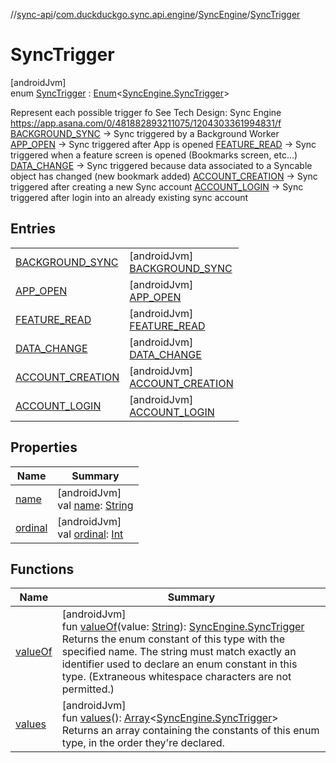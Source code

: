 //[sync-api](../../../../index.md)/[com.duckduckgo.sync.api.engine](../../index.md)/[SyncEngine](../index.md)/[SyncTrigger](index.md)

# SyncTrigger

[androidJvm]\
enum [SyncTrigger](index.md) : [Enum](https://kotlinlang.org/api/latest/jvm/stdlib/kotlin/-enum/index.html)&lt;[SyncEngine.SyncTrigger](index.md)&gt; 

Represent each possible trigger fo See Tech Design: Sync Engine https://app.asana.com/0/481882893211075/1204303361994831/f [BACKGROUND_SYNC](-b-a-c-k-g-r-o-u-n-d_-s-y-n-c/index.md) -> Sync triggered by a Background Worker [APP_OPEN](-a-p-p_-o-p-e-n/index.md) -> Sync triggered after App is opened [FEATURE_READ](-f-e-a-t-u-r-e_-r-e-a-d/index.md) -> Sync triggered when a feature screen is opened (Bookmarks screen, etc...) [DATA_CHANGE](-d-a-t-a_-c-h-a-n-g-e/index.md) -> Sync triggered because data associated to a Syncable object has changed (new bookmark added) [ACCOUNT_CREATION](-a-c-c-o-u-n-t_-c-r-e-a-t-i-o-n/index.md) -> Sync triggered after creating a new Sync account [ACCOUNT_LOGIN](-a-c-c-o-u-n-t_-l-o-g-i-n/index.md) -> Sync triggered after login into an already existing sync account

## Entries

| | |
|---|---|
| [BACKGROUND_SYNC](-b-a-c-k-g-r-o-u-n-d_-s-y-n-c/index.md) | [androidJvm]<br>[BACKGROUND_SYNC](-b-a-c-k-g-r-o-u-n-d_-s-y-n-c/index.md) |
| [APP_OPEN](-a-p-p_-o-p-e-n/index.md) | [androidJvm]<br>[APP_OPEN](-a-p-p_-o-p-e-n/index.md) |
| [FEATURE_READ](-f-e-a-t-u-r-e_-r-e-a-d/index.md) | [androidJvm]<br>[FEATURE_READ](-f-e-a-t-u-r-e_-r-e-a-d/index.md) |
| [DATA_CHANGE](-d-a-t-a_-c-h-a-n-g-e/index.md) | [androidJvm]<br>[DATA_CHANGE](-d-a-t-a_-c-h-a-n-g-e/index.md) |
| [ACCOUNT_CREATION](-a-c-c-o-u-n-t_-c-r-e-a-t-i-o-n/index.md) | [androidJvm]<br>[ACCOUNT_CREATION](-a-c-c-o-u-n-t_-c-r-e-a-t-i-o-n/index.md) |
| [ACCOUNT_LOGIN](-a-c-c-o-u-n-t_-l-o-g-i-n/index.md) | [androidJvm]<br>[ACCOUNT_LOGIN](-a-c-c-o-u-n-t_-l-o-g-i-n/index.md) |

## Properties

| Name | Summary |
|---|---|
| [name](../../-syncable-data-persister/-sync-conflict-resolution/-t-i-m-e-s-t-a-m-p/index.md#-372974862%2FProperties%2F414053090) | [androidJvm]<br>val [name](../../-syncable-data-persister/-sync-conflict-resolution/-t-i-m-e-s-t-a-m-p/index.md#-372974862%2FProperties%2F414053090): [String](https://kotlinlang.org/api/latest/jvm/stdlib/kotlin/-string/index.html) |
| [ordinal](../../-syncable-data-persister/-sync-conflict-resolution/-t-i-m-e-s-t-a-m-p/index.md#-739389684%2FProperties%2F414053090) | [androidJvm]<br>val [ordinal](../../-syncable-data-persister/-sync-conflict-resolution/-t-i-m-e-s-t-a-m-p/index.md#-739389684%2FProperties%2F414053090): [Int](https://kotlinlang.org/api/latest/jvm/stdlib/kotlin/-int/index.html) |

## Functions

| Name | Summary |
|---|---|
| [valueOf](value-of.md) | [androidJvm]<br>fun [valueOf](value-of.md)(value: [String](https://kotlinlang.org/api/latest/jvm/stdlib/kotlin/-string/index.html)): [SyncEngine.SyncTrigger](index.md)<br>Returns the enum constant of this type with the specified name. The string must match exactly an identifier used to declare an enum constant in this type. (Extraneous whitespace characters are not permitted.) |
| [values](values.md) | [androidJvm]<br>fun [values](values.md)(): [Array](https://kotlinlang.org/api/latest/jvm/stdlib/kotlin/-array/index.html)&lt;[SyncEngine.SyncTrigger](index.md)&gt;<br>Returns an array containing the constants of this enum type, in the order they're declared. |
